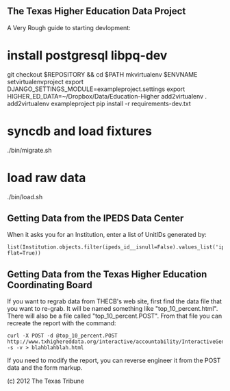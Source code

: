 The Texas Higher Education Data Project
---------------------------------------

A Very Rough guide to starting devlopment:
# install postgresql libpq-dev

git checkout $REPOSITORY && cd $PATH
mkvirtualenv $ENVNAME
setvirtualenvproject
export DJANGO_SETTINGS_MODULE=exampleproject.settings
export HIGHER_ED_DATA=~/Dropbox/Data/Education-Higher
add2virtualenv .
add2virtualenv exampleproject
pip install -r requirements-dev.txt

# syncdb and load fixtures
./bin/migrate.sh

# load raw data
./bin/load.sh


Getting Data from the IPEDS Data Center
-----------------
When it asks you for an Institution, enter a list of UnitIDs generated by:

	list(Institution.objects.filter(ipeds_id__isnull=False).values_list('ipeds_id', flat=True))

Getting Data from the Texas Higher Education Coordinating Board
------------------
If you want to regrab data from THECB's web site, first find the data file that you want to re-grab.
It will be named something like "top_10_percent.html". There will also be a file called "top_10_percent.POST". From that file you can recreate the report with the command:

    curl -X POST -d @top_10_percent.POST http://www.txhighereddata.org/interactive/accountability/InteractiveGenerate.cfm -s -v > blahblahblah.html

If you need to modify the report, you can reverse engineer it from the POST data and the form markup.




(c) 2012 The Texas Tribune
